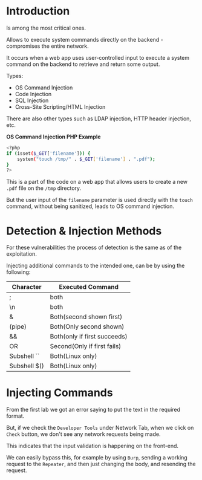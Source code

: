 # Introduction

Is among the most critical ones.

Allows to execute system commands directly on the backend - compromises the entire network.

It occurs when a web app uses user-controlled input to execute a system command on the backend to retrieve and return some output.

Types:
- OS Command Injection
- Code Injection
- SQL Injection
- Cross-Site Scripting/HTML Injection

There are also other types such as LDAP injection, HTTP header injection, etc.

**OS Command Injection PHP Example**

```sh
<?php
if (isset($_GET['filename'])) {
    system("touch /tmp/" . $_GET['filename'] . ".pdf");
}
?>
```

This is a part of the code on a web app that allows users to create a new `.pdf` file on the `/tmp` directory.

But the user input of the `filename` parameter is used directly with the `touch` command, without being sanitized, leads to OS command injection.

# Detection & Injection Methods

For these vulnerabilities the process of detection is the same as of the exploitation.

Injecting additional commands to the intended one, can be by using the following:

|Character|Executed Command|
|-|-|
|;|both|
|\n|both|
|&|Both(second shown first)|
|(pipe)|Both(Only second shown)|
|&&|Both(only if first succeeds)|
|OR|Second(Only if first fails)|
|Subshell ``|Both(Linux only)|
|Subshell $()|Both(Linux only)|

# Injecting Commands

From the first lab we got an error saying to put the text in the required format.

But, if we check the `Developer Tools` under Network Tab, when we click on `Check` button, we don't see any network requests being made.

This indicates that the input validation is happening on the front-end.

We can easily bypass this, for example by using `Burp`, sending a working request to the `Repeater`, and then just changing the body, and resending the request.



